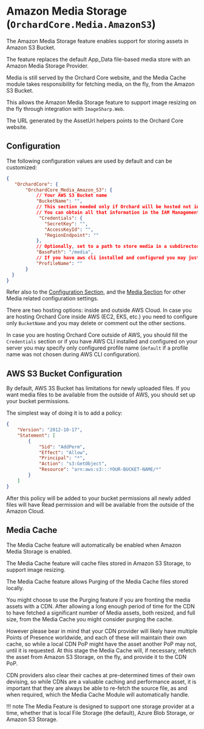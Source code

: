 # Amazon Media Storage (`OrchardCore.Media.AmazonS3`)

The Amazon Media Storage feature enables support for storing assets in Amazon S3 Bucket.

The feature replaces the default App_Data file-based media store with an Amazon Media Storage Provider.

Media is still served by the Orchard Core website, and the Media Cache module takes responsibility for fetching media, on the fly, from the Amazon S3 Bucket.

This allows the Amazon Media Storage feature to support image resizing on the fly through integration with `ImageSharp.Web`.

The URL generated by the AssetUrl helpers points to the Orchard Core website.

## Configuration

The following configuration values are used by default and can be customized:

```json
{
   "OrchardCore": {
       "OrchardCore_Media_Amazon_S3": {
           // Your AWS S3 Bucket name
           "BucketName": "",
           // This section needed only if Orchard will be hosted not in the AWS Cloud
           // You can obtain all that information in the IAM Management Console
            "Credentials": {
              "SecretKey": "",
              "AccessKeyId": "",
              "RegionEndpoint": ""
           },
           // Optionally, set to a path to store media in a subdirectory inside your container.
           "BasePath": "/media",
           // If you have aws cli installed and configured you may just specify profile name
           "ProfileName": ""
       }
  }
}
```

Refer also to the [Configuration Section](../../core/Configuration/README.md),
and the [Media Section](../Media/README.md) for other Media related configuration settings.

There are two hosting options: inside and outside AWS Cloud.
In case you are hosting Orchard Core inside AWS (EC2, EKS, etc.) you need to configure only `BucketName` and you may delete or comment out the other sections.

In case you are hosting Orchard Core outside of AWS, you should fill the `Credentials` section or if you have AWS CLI installed and configured on your server you may specify only configured profile name (`default` if a profile name was not chosen during AWS CLI configuration).

## AWS S3 Bucket Configuration

By default, AWS 3S Bucket has limitations for newly uploaded files. If you want media files to be available from the outside of AWS, you should set up your bucket permissions.

The simplest way of doing it is to add a policy:
```json
{
    "Version": "2012-10-17",
    "Statement": [
        {
            "Sid": "AddPerm",
            "Effect": "Allow",
            "Principal": "*",
            "Action": "s3:GetObject",
            "Resource": "arn:aws:s3:::YOUR-BUCKET-NAME/*"
        }
    ]
}
```
After this policy will be added to your bucket permissions all newly added files will have Read permission and will be available from the outside of the Amazon Cloud.

## Media Cache

The Media Cache feature will automatically be enabled when Amazon Media Storage is enabled.

The Media Cache feature will cache files stored in Amazon S3 Storage, to support image resizing.

The Media Cache feature allows Purging of the Media Cache files stored locally.

You might choose to use the Purging feature if you are fronting the media assets with a CDN.
After allowing a long enough period of time for the CDN to have fetched a significant number of Media assets, both resized, and full size, from the Media Cache you might consider purging the cache.

However please bear in mind that your CDN provider will likely have multiple Points of Presence worldwide, and each of these will maintain their own cache, so while a local CDN PoP might have the asset another PoP may not, until it is requested. At this stage the Media Cache will, if necessary, refetch the asset from Amazon S3 Storage, on the fly, and provide it to the CDN PoP.

CDN providers also clear their caches at pre-determined times of their own devising, so while CDNs are a valuable caching and performance asset, it is important that they are always be able to re-fetch the source file, as and when required, which the Media Cache Module will automatically handle.

!!! note
    The Media Feature is designed to support one storage provider at a time, whether that is
    local File Storage (the default), Azure Blob Storage, or Amazon S3 Storage.